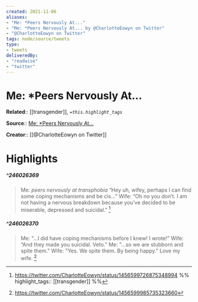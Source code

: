```yaml
---
created: 2021-11-06
aliases:
- "Me: *Peers Nervously At..."
- "Me: *Peers Nervously At... by @CharlotteEowyn on Twitter"
- "@CharlotteEowyn on Twitter"
tags: node/source/tweets
type: 
- tweets
deliveredBy: 
- "readwise"
- "twitter"
---
```

# Me: *Peers Nervously At...

**Related**:: [[transgender]], 
*`=this.highlight_tags`*

**Source**:: [Me: *Peers Nervously At...](https://twitter.com/CharlotteEowyn/status/1456599726875348994)

**Creator**:: [[@CharlotteEowyn on Twitter]]

# Highlights
##### ^246026369
  
> Me: *peers nervously at transphobia*
> “Hey uh, wifey, perhaps I can find some coping mechanisms and be cis…”
> Wife: “Oh no you don’t. I am not having a nervous breakdown because you’ve decided to be miserable, depressed and suicidal.” 
  [^246026369]

[^246026369]:  https://twitter.com/CharlotteEowyn/status/1456599726875348994
%%
highlight_tags:: [[transgender]]
%%
##### ^246026370
  
> Me: “…I did have coping mechanisms before I knew! I wrote!”
> Wife: “And they made you suicidal. Veto.”
> Me: "...so we are stubborn and spite them."
> Wife: "Yes. We spite them. By being happy."
> Love my wife. 
  [^246026370]

[^246026370]:  https://twitter.com/CharlotteEowyn/status/1456599985735323660


